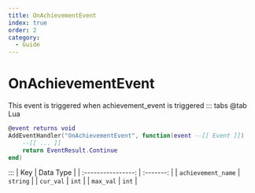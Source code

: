 ```yaml
---
title: OnAchievementEvent
index: true
order: 2
category:
  - Guide
---
```


# OnAchievementEvent
This event is triggered when achievement_event is triggered
::: tabs
@tab Lua
```lua
@event returns void
AddEventHandler("OnAchievementEvent", function(event --[[ Event ]])
    --[[ ... ]]
    return EventResult.Continue
end)
```

:::
|         Key        | Data Type |
| :----------------: | :-------: |
| `achievement_name` |  `string` |
|      `cur_val`     |   `int`   |
|      `max_val`     |   `int`   |